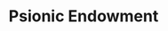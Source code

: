 ---
title: "Psionic Endowment"

feat:
  types: ["Psionic"]
  description: |
    You can endow your manifestations with more concentrated focus.
  benefit: |
    To use this feat, you must expend your psionic focus. You add 1 to the save DC of a power you manifest.
---